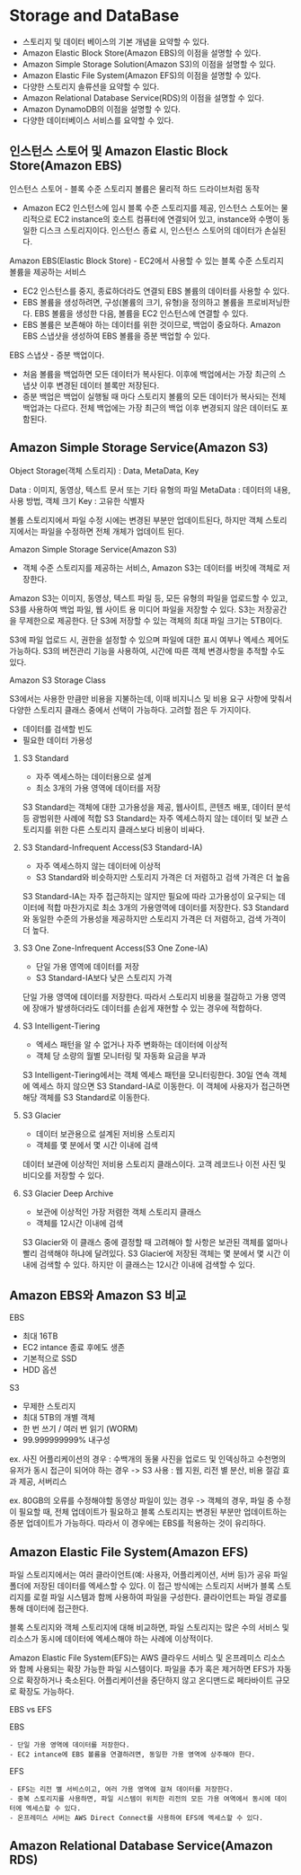 # Storage and DataBase

- 스토리지 및 데이터 베이스의 기본 개념을 요약할 수 있다.
- Amazon Elastic Block Store(Amazon EBS)의 이점을 설명할 수 있다.
- Amazon Simple Storage Solution(Amazon S3)의 이점을 설명할 수 있다.
- Amazon Elastic File System(Amazon EFS)의 이점을 설명할 수 있다.
- 다양한 스토리지 솔류션을 요약할 수 있다.
- Amazon Relational Database Service(RDS)의 이점을 설명할 수 있다.
- Amazon DynamoDB의 이점을 설명할 수 있다.
- 다양한 데이터베이스 서비스를 요약할 수 있다.

## 인스턴스 스토어 및 Amazon Elastic Block Store(Amazon EBS)

인스턴스 스토어 - 블록 수준 스토리지 볼륨은 물리적 하드 드라이브처럼 동작

- Amazon EC2 인스턴스에 임시 블록 수준 스토리지를 제공, 인스턴스 스토어는 물리적으로 EC2 instance의 호스트 컴퓨터에 연결되어 있고, instance와 수명이 동일한
  디스크 스토리지이다. 인스턴스 종료 시, 인스턴스 스토어의 데이터가 손실된다.

Amazon EBS(Elastic Block Store) - EC2에서 사용할 수 있는 블록 수준 스토리지 볼륨을 제공하는 서비스

- EC2 인스턴스를 중지, 종료하더라도 연결되 EBS 볼륨의 데이터를 사용할 수 있다.
- EBS 볼륨을 생성하려면, 구성(볼륨의 크기, 유형)을 정의하고 볼륨을 프로비저닝한다. EBS 볼륨을 생성한 다음, 볼륨을 EC2 인스턴스에 연결할 수 있다.
- EBS 볼륨은 보존해야 하는 데이터를 위한 것이므로, 백업이 중요하다. Amazon EBS 스냅샷을 생성하여 EBS 볼륨을 증분 백업할 수 있다.

EBS 스냅샷 - 증분 백업이다.

- 처음 볼륨을 백업하면 모든 데이터가 복사된다. 이후에 백업에서는 가장 최근의 스냅샷 이후 변경된 데이터 블록만 저장된다.
- 증분 백업은 백업이 실행될 때 마다 스토리지 볼륨의 모든 데이터가 복사되는 전체 백업과는 다르다. 전체 백업에는 가장 최근의 백업 이후 변경되지 않은 데이터도 포함된다.

## Amazon Simple Storage Service(Amazon S3)

Object Storage(객체 스토리지) : Data, MetaData, Key

Data : 이미지, 동영상, 텍스트 문서 또는 기타 유형의 파일
MetaData : 데이터의 내용, 사용 방법, 객체 크기
Key : 고유한 식별자

볼륨 스토리지에서 파일 수정 시에는 변경된 부분만 업데이트된다, 하지만 객체 스토리지에서는 파일을 수정하면 전체 개체가 업데이트 된다.

Amazon Simple Storage Service(Amazon S3)

- 객체 수준 스토리지를 제공하는 서비스, Amazon S3는 데이터를 버킷에 객체로 저장한다.

Amazon S3는 이미지, 동영상, 텍스트 파일 등, 모든 유형의 파일을 업로드할 수 있고, S3를 사용하여 백업 파일, 웹 사이트 용 미디어 파일을 저장할 수 있다. S3는 저장공간을 무제한으로 제공한다. 단 S3에 저장할 수 있는 객체의 최대 파일 크기는 5TB이다.

S3에 파일 업로드 시, 권한을 설정할 수 있으며 파일에 대한 표시 여부나 엑세스 제어도 가능하다.
S3의 버전관리 기능을 사용하여, 시간에 따른 객체 변경사항을 추적할 수도 있다.

Amazon S3 Storage Class

S3에서는 사용한 만큼만 비용을 지불하는데, 이때 비지니스 및 비용 요구 사항에 맞춰서 다양한 스토리지 클래스 중에서 선택이 가능하다. 고려할 점은 두 가지이다.

- 데이터를 검색할 빈도
- 필요한 데이터 가용성

1. S3 Standard

   - 자주 엑세스하는 데이터용으로 설계
   - 최소 3개의 가용 영역에 데이터를 저장

   S3 Standard는 객체에 대한 고가용성을 제공, 웹사이트, 콘텐츠 배포, 데이터 분석 등 광범위한 사례에 적합
   S3 Standard는 자주 엑세스하지 않는 데이터 및 보관 스토리지를 위한 다른 스토리지 클래스보다 비용이 비싸다.

2. S3 Standard-Infrequent Access(S3 Standard-IA)

   - 자주 엑세스하지 않는 데이터에 이상적
   - S3 Standard와 비슷하지만 스토리지 가격은 더 저렴하고 검색 가격은 더 높음

   S3 Standard-IA는 자주 접근하지는 않지만 필요에 따라 고가용성이 요구되는 데이터에 적합
   마찬가지로 최소 3개의 가용영역에 데이터를 저장한다.
   S3 Standard와 동일한 수준의 가용성을 제공하지만 스토리지 가격은 더 저렴하고, 검색 가격이 더 높다.

3. S3 One Zone-Infrequent Access(S3 One Zone-IA)

   - 단일 가용 영역에 데이터를 저장
   - S3 Standard-IA보다 낮은 스토리지 가격

   단일 가용 영역에 데이터를 저장한다. 따라서 스토리지 비용을 절감하고 가용 영역에 장애가 발생하더라도 데이터를 손쉽게 재현할 수 있는 경우에 적합하다.

4. S3 Intelligent-Tiering

   - 엑세스 패턴을 알 수 없거나 자주 변화하는 데이터에 이상적
   - 객체 당 소량의 월별 모니터링 및 자동화 요금을 부과

   S3 Intelligent-Tiering에서는 객체 엑세스 패턴을 모니터링한다.
   30일 연속 객체에 엑세스 하지 않으면 S3 Standard-IA로 이동한다.
   이 객체에 사용자가 접근하면 해당 객체를 S3 Standard로 이동한다.

5. S3 Glacier

   - 데이터 보관용으로 설계된 저비용 스토리지
   - 객체를 몇 분에서 몇 시간 이내에 검색

   데이터 보관에 이상적인 저비용 스토리지 클래스이다. 고객 레코드나 이전 사진 및 비디오를 저장할 수 있다.

6. S3 Glacier Deep Archive

   - 보관에 이상적인 가장 저렴한 객체 스토리지 클래스
   - 객체를 12시간 이내에 검색

   S3 Glacier와 이 클래스 중에 결정할 때 고려해야 할 사항은 보관된 객체를 얾마나 빨리 검색해야 하냐에 달려있다. S3 Glacier에 저장된 객체는 몇 분에서 몇 시간 이내에 검색할 수 있다. 하지만 이 클래스는 12시간 이내에 검색할 수 있다.

## Amazon EBS와 Amazon S3 비교

EBS

- 최대 16TB
- EC2 intance 종료 후에도 생존
- 기본적으로 SSD
- HDD 옵션

S3

- 무제한 스토리지
- 최대 5TB의 개별 객체
- 한 번 쓰기 / 여러 번 읽기 (WORM)
- 99.999999999% 내구성

ex. 사진 어플리케이션의 경우 : 수백개의 동물 사진을 업로드 및 인덱싱하고 수천명의 유저가 동시 접근이 되어야 하는 경우
-> S3 사용 : 웹 지원, 리전 별 분산, 비용 절감 효과 제공, 서버리스

ex. 80GB의 오류를 수정해야할 동영상 파일이 있는 경우
-> 객체의 경우, 파일 중 수정이 필요할 때, 전체 업데이트가 필요하고 블록 스토리지는 변경된 부분만 업데이트하는 증분 업데이트가 가능하다. 따라서 이 경우에는 EBS를 적용하는 것이 유리하다.

## Amazon Elastic File System(Amazon EFS)

파일 스토리지에서는 여러 클라이언트(예: 사용자, 어플리케이션, 서버 등)가 공유 파일 폴더에 저장된 데이터를 엑세스할 수 있다. 이 접근 방식에는 스토리지 서버가 블록 스토리지를 로컬 파일 시스템과 함께 사용하여 파일을 구성한다. 클라이언트는 파일 경로를 통해 데이터에 접근한다.

블록 스토리지와 객체 스토리지에 대해 비교하면, 파일 스토리지는 많은 수의 서비스 및 리소스가 동시에 데이터에 엑세스해야 하는 사례에 이상적이다.

Amazon Elastic File System(EFS)는 AWS 클라우드 서비스 및 온프레미스 리소스와 함께 사용되는 확장 가능한 파일 시스템이다. 파일을 추가 혹은 제거하면 EFS가 자동으로 확장하거나 축소된다. 어플리케이션을 중단하지 않고 온디맨드로 페타바이트 규모로 확장도 가능하다.

EBS vs EFS

EBS

    - 단일 가용 영역에 데이터를 저장한다.
    - EC2 intance에 EBS 볼륨을 연결하려면, 동일한 가용 영역에 상주해야 한다.

EFS

    - EFS는 리전 별 서비스이고, 여러 가용 영역에 걸쳐 데이터를 저장한다.
    - 중복 스토리지를 사용하면, 파일 시스템이 위치한 리전의 모든 가용 여역에서 동시에 데이터에 엑세스할 수 있다.
    - 온프레미스 서버는 AWS Direct Connect를 사용하여 EFS에 엑세스할 수 있다.

## Amazon Relational Database Service(Amazon RDS)
